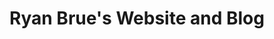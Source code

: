---
title: "Ryan Brue's Website and Blog"
description: 'Developer blog'
featured_image: '/images/logo.png'
featured_image_class: 'shrink'
---